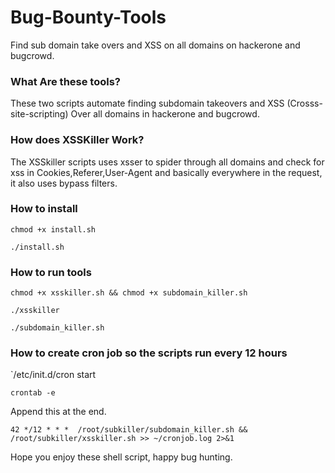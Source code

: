 # Bug-Bounty-Tools
Find sub domain take overs and XSS on all domains on hackerone and bugcrowd.

### What Are these tools?
These two scripts automate finding subdomain takeovers and XSS (Crosss-site-scripting) Over all domains in
hackerone and bugcrowd.

### How does XSSKiller Work?
The XSSkiller scripts uses xsser to spider through all domains and check for xss in Cookies,Referer,User-Agent and basically everywhere in the request, it also uses bypass filters.


### How to install
`chmod +x install.sh`

`./install.sh`

### How to run tools
`chmod +x xsskiller.sh && chmod +x subdomain_killer.sh`

`./xsskiller`

`./subdomain_killer.sh`


### How to create cron job so the scripts run every 12 hours
`/etc/init.d/cron start

`crontab -e`

Append this at the end.

`42 */12 * * *  /root/subkiller/subdomain_killer.sh && /root/subkiller/xsskiller.sh >> ~/cronjob.log 2>&1`

Hope you enjoy these shell script, happy bug hunting.
